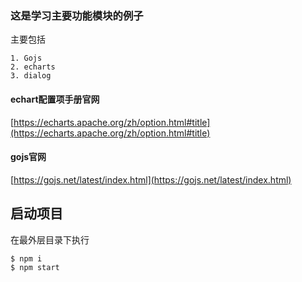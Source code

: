 ### 这是学习主要功能模块的例子

主要包括

```
1. Gojs
2. echarts
3. dialog
```

#### echart配置项手册官网

[https://echarts.apache.org/zh/option.html#title](https://echarts.apache.org/zh/option.html#title)

#### gojs官网

[https://gojs.net/latest/index.html](https://gojs.net/latest/index.html)



## 启动项目

在最外层目录下执行

```shell
$ npm i
$ npm start
```